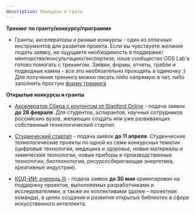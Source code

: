```yaml
---
description: Конкурсы и граты
---
```

**Трекинг по гранту/конкурсу/программе**
* Гранты, акселераторы и разные конкурсы - один из отличных инструментов для развития проекта. Если вы чувствуете желание подать заявку, но ощущаете необходимость в поддержке/менторстве/консультациях/экспертизе, наше сообщество ODS Lab’а готово помогать с трекингом. Заявки, формы, отчеты, грабли и подводные камни - все это необязательно проходить в одиночку :)
Для получения трекинга можно писать либо напрямую в чат, либо заполнить простую [форму трекинга](https://forms.gle/4bdVcGaeuEwvAgzs8)


**Открытые конкурсы и гранты**
* [Акселератор Сбера с контентом от Stanford Online](https://sberstudent.sberclass.ru/?utm_source=vk-post&utm_medium=social_promo&utm_campaign=SberStudent&utm_term=february&utm_content=msuthefirst) - подача заявок **до 28 февраля**. Для студентов, аспирантов, научных сотрудников российских вузов, желающих создать или уже развивающих собственный технологический стартап.
* [Студенческий стартап](https://fasie.ru/studstartup/) - подача заявок **до 11 апреля**. Студенческие технологические проекты по одной из семи конкурсных тематик
(цифровые технологии, медицина и здоровье, новые материалы и химические технологии, новые приборы и производственные технологии, биотехнологии, ресурсосберегающая энергетика,
креативные индустрии).

* [КОД-ИИ: очередь III](https://fasie.ru/upload/docs/%D0%9F%D0%BE%D0%BB%D0%BE%D0%B6%D0%B5%D0%BD%D0%B8%D0%B5%20%D0%9A%D0%BE%D0%B4-%D0%98%D0%98%20(%D0%BE%D1%87%D0%B5%D1%80%D0%B5%D0%B4%D1%8C%20III)_%D0%BD%D0%B0%20%D1%81%D0%B0%D0%B9%D1%82.pdf) - подача заявок **до 30 мая**  ориентирован на поддержку проектов, выполняемых разработчиками и исследователями, а также их коллективами
(далее – проектная команда), в целях создания и развития открытых библиотек в сфере искусственного интеллекта.
